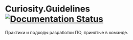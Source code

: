 # Curiosity.Guidelines [![Documentation Status](https://readthedocs.org/projects/curiosity-guidelines/badge/?version=latest)](https://curiosity-guidelines.readthedocs.io/)

Практики и подходы разработки ПО, принятые в команде.
